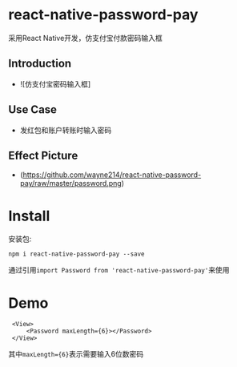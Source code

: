 # react-native-password-pay
采用React Native开发，仿支付宝付款密码输入框

## Introduction

- ![仿支付宝密码输入框]

## Use Case

- 发红包和账户转账时输入密码

## Effect Picture
- (https://github.com/wayne214/react-native-password-pay/raw/master/password.png)



# Install
 
 安装包:
 
`npm i react-native-password-pay --save`

通过引用`import Password from 'react-native-password-pay'`来使用

# Demo

```
 <View>
     <Password maxLength={6}></Password>
 </View>
```

其中`maxLength={6}`表示需要输入6位数密码


